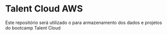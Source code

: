 # Talent Cloud AWS
Este repositório será utilizado o para armazenamento dos dados e projetos do bootcamp Talent Cloud
